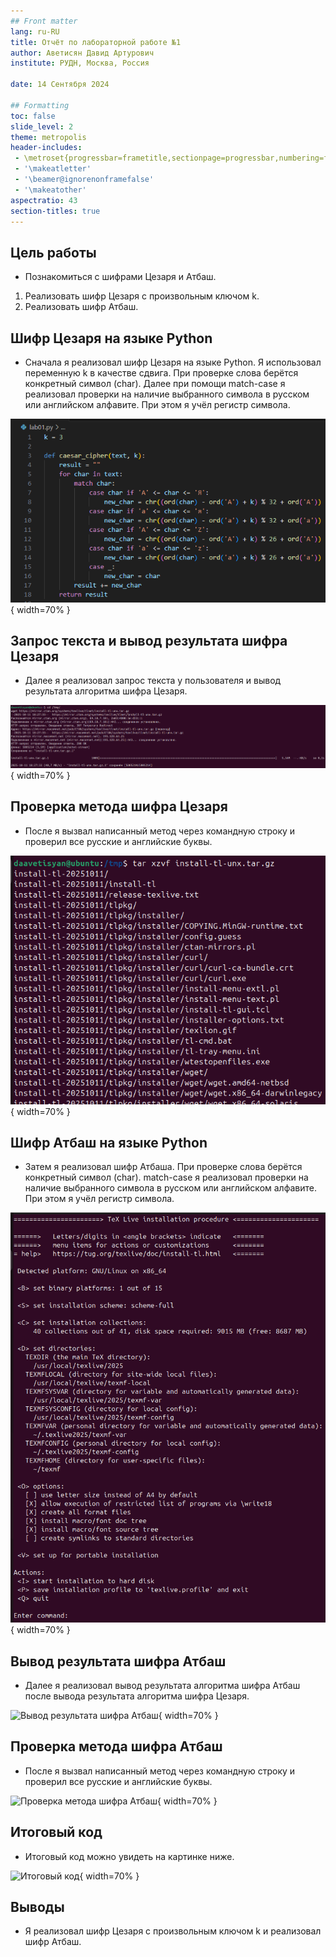```yaml
---
## Front matter
lang: ru-RU
title: Отчёт по лабораторной работе №1
author: Аветисян Давид Артурович
institute: РУДН, Москва, Россия

date: 14 Сентября 2024

## Formatting
toc: false
slide_level: 2
theme: metropolis
header-includes: 
 - \metroset{progressbar=frametitle,sectionpage=progressbar,numbering=fraction}
 - '\makeatletter'
 - '\beamer@ignorenonframefalse'
 - '\makeatother'
aspectratio: 43
section-titles: true
---
```


## Цель работы

- Познакомиться с шифрами Цезаря и Атбаш.
1. Реализовать шифр Цезаря с произвольным ключом k.
2. Реализовать шифр Атбаш.

## Шифр Цезаря на языке Python

- Сначала я реализовал шифр Цезаря на языке Python. Я использовал переменную k в качестве сдвига. При проверке слова берётся конкретный символ (char). Далее при помощи match-case я реализовал проверки на наличие выбранного символа в русском или английском алфавите. При этом я учёл регистр символа.

![Шифр Цезаря на языке Python](image01/image_01.png){ width=70% }

## Запрос текста и вывод результата шифра Цезаря

- Далее я реализовал запрос текста у пользователя и вывод результата алгоритма шифра Цезаря.

![Запрос текста и вывод результата шифра Цезаря](image01/image_02.png){ width=70% }

## Проверка метода шифра Цезаря

- После я вызвал написанный метод через командную строку и проверил все русские и английские буквы.

![Проверка метода шифра Цезаря](image01/image_03.png){ width=70% }

## Шифр Атбаш на языке Python

- Затем я реализовал шифр Атбаша. При проверке слова берётся конкретный символ (char). match-case я реализовал проверки на наличие выбранного символа в русском или английском алфавите. При этом я учёл регистр символа. 

![Шифр Атбаш на языке Python](image01/image_04.png){ width=70% }

## Вывод результата шифра Атбаш

- Далее я реализовал вывод результата алгоритма шифра Атбаш после вывода результата алгоритма шифра Цезаря.

![Вывод результата шифра Атбаш](image01/image_05.png){ width=70% }

## Проверка метода шифра Атбаш

- После я вызвал написанный метод через командную строку и проверил все русские и английские буквы.

![Проверка метода шифра Атбаш](image01/image_06.png){ width=70% }

## Итоговый код

- Итоговый код можно увидеть на картинке ниже.

![Итоговый код](image01/image_07.png){ width=70% }

## Выводы

- Я реализовал шифр Цезаря с произвольным ключом k и реализовал шифр Атбаш.
